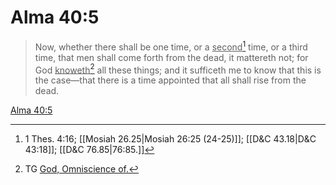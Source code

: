 # Alma 40:5

> Now, whether there shall be one time, or a <u>second</u>[^a] time, or a third time, that men shall come forth from the dead, it mattereth not; for God <u>knoweth</u>[^b] all these things; and it sufficeth me to know that this is the case—that there is a time appointed that all shall rise from the dead.

[Alma 40:5](https://www.churchofjesuschrist.org/study/scriptures/bofm/alma/40?lang=eng&id=p5#p5)


[^a]: 1 Thes. 4:16; [[Mosiah 26.25|Mosiah 26:25 (24-25)]]; [[D&C 43.18|D&C 43:18]]; [[D&C 76.85|76:85.]]
[^b]: TG [God, Omniscience of.](https://www.churchofjesuschrist.org/study/scriptures/tg/god-omniscience-of?lang=eng)
